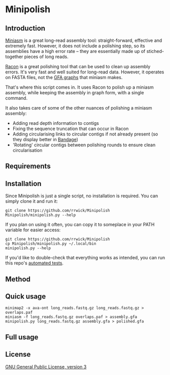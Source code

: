 # Minipolish

## Introduction

[Miniasm](https://github.com/lh3/miniasm) is a great long-read assembly tool: straight-forward, effective and extremely fast. However, it does not include a polishing step, so its assemblies have a high error rate – they are essentially made up of stiched-together pieces of long reads.

[Racon](https://github.com/isovic/racon) is a great polishing tool that can be used to clean up assembly errors. It's very fast and well suited for long-read data. However, it operates on FASTA files, not the [GFA graphs](https://github.com/GFA-spec/GFA-spec/blob/master/GFA1.md) that miniasm makes.

That's where this script comes in. It uses Racon to polish up a miniasm assembly, while keeping the assembly in graph form, with a single command.

It also takes care of some of the other nuances of polishing a miniasm assembly:
* Adding read depth information to contigs
* Fixing the sequence truncation that can occur in Racon
* Adding circularising links to circular contigs if not already present (so they display better in [Bandage](https://github.com/rrwick/Bandage))
* 'Rotating' circular contigs between polishing rounds to ensure clean circularisation




## Requirements




## Installation

Since Minipolish is just a single script, no installation is required. You can simply clone it and run it:
```
git clone https://github.com/rrwick/Minipolish
Minipolish/minipolish.py --help
```

If you plan on using it often, you can copy it to someplace in your PATH variable for easier access:
```
git clone https://github.com/rrwick/Minipolish
cp Minipolish/minipolish.py ~/.local/bin
minipolish.py --help
```

If you'd like to double-check that everything works as intended, you can run this repo's [automated tests](test).





## Method




## Quick usage

```
minimap2 -x ava-ont long_reads.fastq.gz long_reads.fastq.gz > overlaps.paf
miniasm -f long_reads.fastq.gz overlaps.paf > assembly.gfa
minipolish.py long_reads.fastq.gz assembly.gfa > polished.gfa
```



## Full usage





## License

[GNU General Public License, version 3](https://www.gnu.org/licenses/gpl-3.0.html)
